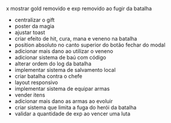 x mostrar gold removido e exp removido ao fugir da batalha

- centralizar o gift
- poster da magia
- ajustar toast
- criar efeito de hit, cura, mana e veneno na batalha
- position absoluto no canto superior do botão fechar do modal
- adicionar mais dano ao utilizar o veneno
- adicionar sistema de baú com código
- alterar ordem do log da batalha
- implementar sistema de salvamento local
- criar batalha contra o chefe
- layout responsivo
- implementar sistema de equipar armas
- vender itens
- adicionar mais dano as armas ao evoluir
- criar sistema que limita a fuga do herói da batalha
- validar a quantidade de exp ao vencer uma luta
